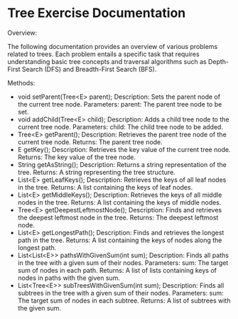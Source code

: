 # Tree Exercise Documentation

Overview:

The following documentation provides an overview of various problems related to trees. Each problem entails a specific task that requires understanding basic tree concepts and traversal algorithms such as Depth-First Search (DFS) and Breadth-First Search (BFS).

Methods:

* void setParent(Tree&lt;E&gt; parent); Description: Sets the parent node of the current tree node. Parameters: parent: The parent tree node to be set.
* void addChild(Tree&lt;E&gt; child); Description: Adds a child tree node to the current tree node. Parameters: child: The child tree node to be added.
* Tree&lt;E&gt; getParent(); Description: Retrieves the parent tree node of the current tree node. Returns: The parent tree node.
* E getKey(); Description: Retrieves the key value of the current tree node. Returns: The key value of the tree node.
* String getAsString(); Description: Returns a string representation of the tree. Returns: A string representing the tree structure.
* List&lt;E&gt; getLeafKeys(); Description: Retrieves the keys of all leaf nodes in the tree. Returns: A list containing the keys of leaf nodes.
* List&lt;E&gt; getMiddleKeys(); Description: Retrieves the keys of all middle nodes in the tree. Returns: A list containing the keys of middle nodes.
* Tree&lt;E&gt; getDeepestLeftmostNode(); Description: Finds and retrieves the deepest leftmost node in the tree. Returns: The deepest leftmost node.
* List&lt;E&gt; getLongestPath(); Description: Finds and retrieves the longest path in the tree. Returns: A list containing the keys of nodes along the longest path.
* List<List&lt;E&gt;> pathsWithGivenSum(int sum); Description: Finds all paths in the tree with a given sum of their nodes. Parameters: sum: The target sum of nodes in each path. Returns: A list of lists containing keys of nodes in paths with the given sum.
* List<Tree&lt;E&gt;> subTreesWithGivenSum(int sum); Description: Finds all subtrees in the tree with a given sum of their nodes. Parameters: sum: The target sum of nodes in each subtree. Returns: A list of subtrees with the given sum.
